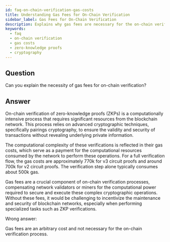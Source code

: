 ```yaml
---
id: faq-on-chain-verification-gas-costs
title: Understanding Gas Fees for On-Chain Verification
sidebar_label: Gas Fees for On-Chain Verification
description: Explains why gas fees are necessary for the on-chain verification of zero-knowledge proofs and details the computational costs involved.
keywords:
  - faq
  - on-chain verification
  - gas costs
  - zero-knowledge proofs
  - cryptography
---
```


## Question

Can you explain the necessity of gas fees for on-chain verification?

## Answer

On-chain verification of zero-knowledge proofs (ZKPs) is a computationally intensive process that requires significant resources from the blockchain network. This process relies on advanced cryptographic techniques, specifically pairings cryptography, to ensure the validity and security of transactions without revealing underlying private information.

The computational complexity of these verifications is reflected in their gas costs, which serve as a payment for the computational resources consumed by the network to perform these operations. For a full verification flow, the gas costs are approximately 770k for v3 circuit proofs and around 700k for v2 circuit proofs. The verification step alone typically consumes about 500k gas.

Gas fees are a crucial component of on-chain verification processes, compensating network validators or miners for the computational power required to secure and execute these complex cryptographic operations. Without these fees, it would be challenging to incentivize the maintenance and security of blockchain networks, especially when performing specialized tasks such as ZKP verifications.

<div className="hidden">
Wrong answer:

Gas fees are an arbitrary cost and not necessary for the on-chain verification process.

</div>
